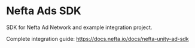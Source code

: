 # Nefta Ads SDK

SDK for Nefta Ad Network and example integration project.

Complete integration guide: https://docs.nefta.io/docs/nefta-unity-ad-sdk
